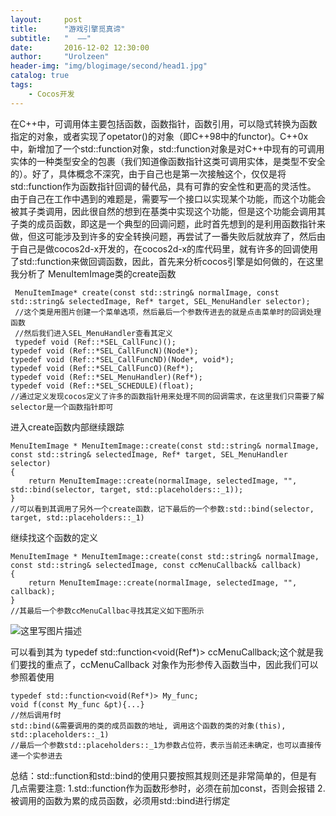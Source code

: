 ```yaml
---
layout:     post
title:      "游戏引擎觅真谛"
subtitle:   "  ——"
date:       2016-12-02 12:30:00
author:     "Urolzeen"
header-img: "img/blogimage/second/head1.jpg"
catalog: true
tags:
    - Cocos开发
---
```


在C++中，可调用体主要包括函数，函数指针，函数引用，可以隐式转换为函数指定的对象，或者实现了opetator()的对象（即C++98中的functor)。C++0x中，新增加了一个std::function对象，std::function对象是对C++中现有的可调用实体的一种类型安全的包裹（我们知道像函数指针这类可调用实体，是类型不安全的）。好了，具体概念不深究，由于自己也是第一次接触这个，仅仅是将std::function作为函数指针回调的替代品，具有可靠的安全性和更高的灵活性。
      由于自己在工作中遇到的难题是，需要写一个接口以实现某个功能，而这个功能会被其子类调用，因此很自然的想到在基类中实现这个功能，但是这个功能会调用其子类的成员函数，即这是一个典型的回调问题，此时首先想到的是利用函数指针来做，但这可能涉及到许多的安全转换问题，再尝试了一番失败后就放弃了，然后由于自己是做cocos2d-x开发的，在cocos2d-x的库代码里，就有许多的回调使用了std::function来做回调函数，因此，首先来分析cocos引擎是如何做的，在这里我分析了 MenuItemImage类的create函数
  

```
 MenuItemImage* create(const std::string& normalImage, const std::string& selectedImage, Ref* target, SEL_MenuHandler selector);
 //这个类是用图片创建一个菜单选项，然后最后一个参数传进去的就是点击菜单时的回调处理函数
 //然后我们进入SEL_MenuHandler查看其定义
 typedef void (Ref::*SEL_CallFunc)();
typedef void (Ref::*SEL_CallFuncN)(Node*);
typedef void (Ref::*SEL_CallFuncND)(Node*, void*);
typedef void (Ref::*SEL_CallFuncO)(Ref*);
typedef void (Ref::*SEL_MenuHandler)(Ref*);
typedef void (Ref::*SEL_SCHEDULE)(float);
//通过定义发现cocos定义了许多的函数指针用来处理不同的回调需求，在这里我们只需要了解selector是一个函数指针即可
```
进入create函数内部继续跟踪

```
MenuItemImage * MenuItemImage::create(const std::string& normalImage, const std::string& selectedImage, Ref* target, SEL_MenuHandler selector)
{
    return MenuItemImage::create(normalImage, selectedImage, "", std::bind(selector, target, std::placeholders::_1));
}
//可以看到其调用了另外一个create函数，记下最后的一个参数:std::bind(selector, target, std::placeholders::_1)
```
继续找这个函数的定义

```
MenuItemImage * MenuItemImage::create(const std::string& normalImage, const std::string& selectedImage, const ccMenuCallback& callback)
{
    return MenuItemImage::create(normalImage, selectedImage, "", callback);
}
//其最后一个参数ccMenuCallbac寻找其定义如下图所示
```
![这里写图片描述](http://img.blog.csdn.net/20161022153057176)

可以看到其为 typedef std::function<void(Ref*)> ccMenuCallback;这个就是我们要找的重点了，ccMenuCallback 对象作为形参传入函数当中，因此我们可以参照着使用

```
typedef std::function<void(Ref*)> My_func;
void f(const My_func &pt){...}
//然后调用f时
std::bind(&需要调用的类的成员函数的地址, 调用这个函数的类的对象(this), std::placeholders::_1)
//最后一个参数std::placeholders::_1为参数占位符，表示当前还未确定，也可以直接传递一个实参进去
```
总结：std::function和std::bind的使用只要按照其规则还是非常简单的，但是有几点需要注意:
1.std::function作为函数形参时，必须在前加const，否则会报错
2.被调用的函数为累的成员函数，必须用std::bind进行绑定